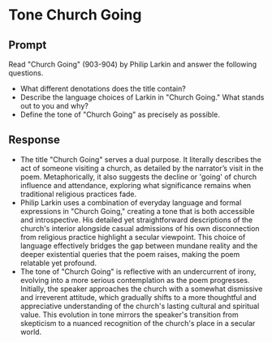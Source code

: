 # Tone Church Going

## Prompt

Read "Church Going"  (903-904) by Philip Larkin and answer the following questions.

- What different denotations does the title contain?
- Describe the language choices of Larkin in "Church Going." What stands out to you and why?
- Define the tone of "Church Going" as precisely as possible.

## Response

- The title "Church Going" serves a dual purpose. It literally describes the act of someone visiting a church, as detailed by the narrator’s visit in the poem. Metaphorically, it also suggests the decline or 'going' of church influence and attendance, exploring what significance remains when traditional religious practices fade.
- Philip Larkin uses a combination of everyday language and formal expressions in "Church Going," creating a tone that is both accessible and introspective. His detailed yet straightforward descriptions of the church's interior alongside casual admissions of his own disconnection from religious practice highlight a secular viewpoint. This choice of language effectively bridges the gap between mundane reality and the deeper existential queries that the poem raises, making the poem relatable yet profound.
- The tone of "Church Going" is reflective with an undercurrent of irony, evolving into a more serious contemplation as the poem progresses. Initially, the speaker approaches the church with a somewhat dismissive and irreverent attitude, which gradually shifts to a more thoughtful and appreciative understanding of the church's lasting cultural and spiritual value. This evolution in tone mirrors the speaker's transition from skepticism to a nuanced recognition of the church's place in a secular world.